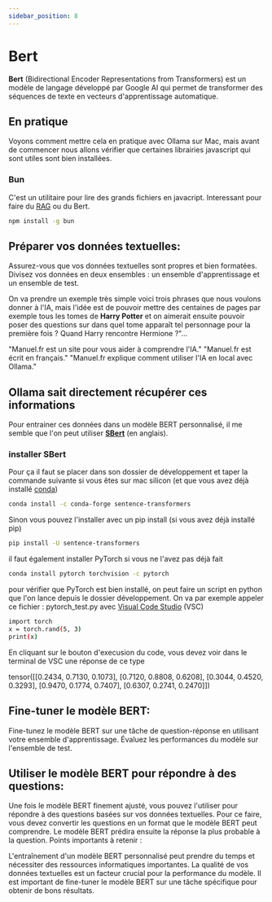 ```yaml
---
sidebar_position: 8
---
```


# Bert

**Bert**  (Bidirectional Encoder Representations from Transformers) est un modèle de langage développé par Google AI qui permet de transformer des séquences de texte en vecteurs d'apprentissage automatique.

## En pratique

Voyons comment mettre cela en pratique avec Ollama sur Mac, mais avant de commencer nous allons vérifier que certaines librairies javascript qui sont utiles sont bien installées.

### Bun

C'est un utilitaire pour lire des grands fichiers en javacript. Interessant pour faire du [RAG](/docs/En-savoir-plus/rag) ou du Bert.

```bash
npm install -g bun
```

## Préparer vos données textuelles:

Assurez-vous que vos données textuelles sont propres et bien formatées.
Divisez vos données en deux ensembles : un ensemble d'apprentissage et un ensemble de test.

On va prendre un exemple très simple voici trois phrases que nous voulons donner à l'IA, mais l'idée est de pouvoir mettre des centaines de pages par exemple tous les tomes de **Harry Potter** et on aimerait ensuite pouvoir poser des questions sur dans quel tome apparaît tel personnage pour la première fois ? Quand Harry rencontre Hermione ?"...

"Manuel.fr est un site pour vous aider à comprendre l'IA."
"Manuel.fr est écrit en français."
"Manuel.fr explique comment utiliser l'IA en local avec Ollama."

## Ollama sait directement récupérer ces informations

Pour entrainer ces données dans un modèle BERT personnalisé, il me semble que l'on peut utiliser [**SBert**](https://www.sbert.net) (en anglais).

### installer SBert

Pour ça il faut se placer dans son dossier de développement et taper la commande suivante si vous êtes sur mac silicon (et que vous avez déjà installé [conda](/docs/installation/outils/conda))

```bash
conda install -c conda-forge sentence-transformers
```

Sinon vous pouvez l'installer avec un pip install (si vous avez déjà installé pip)

```bash
pip install -U sentence-transformers
```

il faut également installer PyTorch si vous ne l'avez pas déjà fait

```bash
conda install pytorch torchvision -c pytorch
```

pour vérifier que PyTorch est bien installé, on peut faire un script en python que l'on lance depuis le dossier développement. On va par exemple appeler ce fichier : pytorch_test.py avec [Visual Code Studio](/docs/installation/Usage/vs%20code) (VSC)

```bash
import torch
x = torch.rand(5, 3)
print(x)
```

En cliquant sur le bouton d'execusion du code, vous devez voir dans le terminal de VSC une réponse de ce type

tensor([[0.2434, 0.7130, 0.1073],
        [0.7120, 0.8808, 0.6208],
        [0.3044, 0.4520, 0.3293],
        [0.9470, 0.1774, 0.7407],
        [0.6307, 0.2741, 0.2470]])


## Fine-tuner le modèle BERT:

Fine-tunez le modèle BERT sur une tâche de question-réponse en utilisant votre ensemble d'apprentissage.
Évaluez les performances du modèle sur l'ensemble de test.


## Utiliser le modèle BERT pour répondre à des questions:

Une fois le modèle BERT finement ajusté, vous pouvez l'utiliser pour répondre à des questions basées sur vos données textuelles.
Pour ce faire, vous devez convertir les questions en un format que le modèle BERT peut comprendre.
Le modèle BERT prédira ensuite la réponse la plus probable à la question.
Points importants à retenir :

L'entraînement d'un modèle BERT personnalisé peut prendre du temps et nécessiter des ressources informatiques importantes.
La qualité de vos données textuelles est un facteur crucial pour la performance du modèle.
Il est important de fine-tuner le modèle BERT sur une tâche spécifique pour obtenir de bons résultats.

